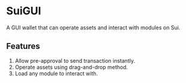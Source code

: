 # SuiGUI
A GUI wallet that can operate assets and interact with modules on Sui.

## Features
1. Allow pre-approval to send transaction instantly.
2. Operate assets using drag-and-drop method.
3. Load any module to interact with.
 
